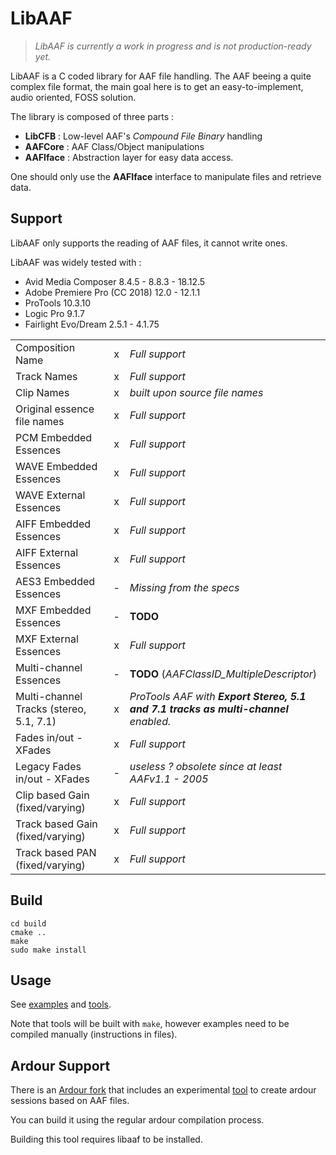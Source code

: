 # LibAAF

> *LibAAF is currently a work in progress and is not production-ready yet.*


LibAAF is a C coded library for AAF file handling. The AAF beeing a quite complex file format, the main goal here is to get an easy-to-implement, audio oriented, FOSS solution.


The library is composed of three parts :

* **LibCFB** : Low-level AAF's *Compound File Binary* handling
* **AAFCore** : AAF Class/Object manipulations
* **AAFIface** : Abstraction layer for easy data access.

One should only use the **AAFIface** interface to manipulate files and retrieve data.

## Support

LibAAF only supports the reading of AAF files, it cannot write ones.

LibAAF was widely tested with :

* Avid Media Composer 8.4.5 - 8.8.3 - 18.12.5
* Adobe Premiere Pro (CC 2018) 12.0 - 12.1.1
* ProTools 10.3.10
* Logic Pro 9.1.7
* Fairlight Evo/Dream 2.5.1 - 4.1.75


|                                         |   |                                        |
|-----------------------------------------|:-:|----------------------------------------|
| Composition Name                        | x | *Full support*                         |
| Track Names                             | x | *Full support*                         |
| Clip Names                              | x | *built upon source file names*         |
| Original essence file names             | x | *Full support*                         |
| PCM Embedded Essences                   | x | *Full support*                         |
| WAVE Embedded Essences                  | x | *Full support*                         |
| WAVE External Essences                  | x | *Full support*                         |
| AIFF Embedded Essences                  | x | *Full support*                         |
| AIFF External Essences                  | x | *Full support*                         |
| AES3 Embedded Essences                  | - | *Missing from the specs*               |
| MXF Embedded Essences                   | - | **TODO**                               |
| MXF External Essences                   | x | *Full support*                         |
| Multi-channel Essences                  | - | **TODO** (*AAFClassID_MultipleDescriptor*) |
| Multi-channel Tracks (stereo, 5.1, 7.1) | x | *ProTools AAF with **Export Stereo, 5.1 and 7.1 tracks as multi-channel** enabled.* |
| Fades in/out - XFades                   | x | *Full support*                         |
| Legacy Fades in/out - XFades            | - | *useless ? obsolete since at least AAFv1.1 - 2005* |
| Clip based Gain (fixed/varying)         | x | *Full support*                         |
| Track based Gain (fixed/varying)        | x | *Full support*                         |
| Track based PAN (fixed/varying)         | x | *Full support*                         |

<!-- ## Tools

Two programs are available with LibAAF :

* **AAFInfo** : Parses any AAF file and provides a way to dig into them.
* **AAFExtract** : Extracts audio essences contained in an AAF file.

To build those, just run `make` -->

## Build

```
cd build
cmake ..
make
sudo make install
```

## Usage

See [examples](https://github.com/agfline/LibAAF/tree/master/examples) and [tools](https://github.com/agfline/LibAAF/tree/master/tools).

Note that tools will be built with `make`, however examples need to be compiled manually (instructions in files).

## Ardour Support

There is an [Ardour fork](https://github.com/agfline/ardour_aaf_support) that includes an experimental [tool](https://github.com/agfline/ardour_aaf_support/tree/master/session_utils/new_aaf_session.cc) to create ardour sessions based on AAF files.

You can build it using the regular ardour compilation process.

Building this tool requires libaaf to be installed.
